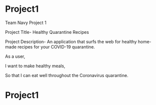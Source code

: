 
# Project1

Team Navy
Project 1

Project Title- Healthy Quarantine Recipes 


Project Description- An application that surfs the web for healthy home-made recipes for your COVID-19 quarantine. 


As a user,

I want to make healthy meals, 

So that I can eat well throughout the Coronavirus quarantine. 
# Project1

